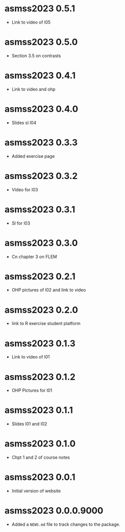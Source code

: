 # asmss2023 0.5.1

* Link to video of l05

# asmss2023 0.5.0

* Section 3.5 on contrasts

# asmss2023 0.4.1

* Link to video and ohp

# asmss2023 0.4.0

* Slides sl l04 

# asmss2023 0.3.3

* Added exercise page

# asmss2023 0.3.2

* Video for l03

# asmss2023 0.3.1

* Sl for l03

# asmss2023 0.3.0

* Cn chapter 3 on FLEM

# asmss2023 0.2.1

* OHP pictures of l02 and link to video

# asmss2023 0.2.0

* link to R exercise student platform

# asmss2023 0.1.3

* Link to video of l01

# asmss2023 0.1.2

* OHP Pictures for l01

# asmss2023 0.1.1

* Slides l01 and l02

# asmss2023 0.1.0

* Chpt 1 and 2 of course notes

# asmss2023 0.0.1

* Initial version of website

# asmss2023 0.0.0.9000

* Added a `NEWS.md` file to track changes to the package.
